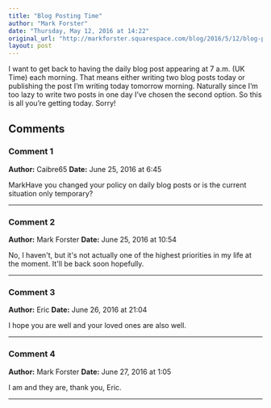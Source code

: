 ```yaml
---
title: "Blog Posting Time"
author: "Mark Forster"
date: "Thursday, May 12, 2016 at 14:22"
original_url: "http://markforster.squarespace.com/blog/2016/5/12/blog-posting-time.html"
layout: post
---
```


I want to get back to having the daily blog post appearing at 7 a.m. (UK Time) each morning. That means either writing two blog posts today or publishing the post I’m writing today tomorrow morning. Naturally since I’m too lazy to write two posts in one day I’ve chosen the second option. So this is all you’re getting today. Sorry!

## Comments

### Comment 1
**Author:** Caibre65
**Date:** June 25, 2016 at 6:45

MarkHave you changed your policy on daily blog posts or is the current situation only temporary?

---

### Comment 2
**Author:** Mark Forster
**Date:** June 25, 2016 at 10:54

No, I haven't, but it's not actually one of the highest priorities in my life at the moment. It'll be back soon hopefully.

---

### Comment 3
**Author:** Eric
**Date:** June 26, 2016 at 21:04

I hope you are well and your loved ones are also well.

---

### Comment 4
**Author:** Mark Forster
**Date:** June 27, 2016 at 1:05

I am and they are, thank you, Eric.

---
